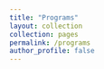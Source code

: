 ```yaml
---
title: "Programs"
layout: collection
collection: pages
permalink: /programs
author_profile: false
---
```


